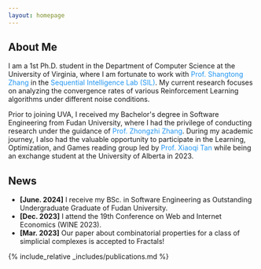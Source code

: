 ```yaml
---
layout: homepage
---
```


## About Me

I am a 1st Ph.D. student in the Department of Computer Science at the University of Virginia, where I am fortunate to work with <a href="https://shangtongzhang.github.io/" style="text-decoration: none; color: #2196F3;">Prof. Shangtong Zhang</a> in the <a href="https://github.com/Sequential-Intelligence-Lab" style="text-decoration: none; color: #2196F3;">Sequential Intelligence Lab (SIL)</a>. My current research focuses on analyzing the convergence rates of various Reinforcement Learning algorithms under different noise conditions.

Prior to joining UVA, I received my Bachelor's degree in Software Engineering from Fudan University, where I had the privilege of conducting research under the guidance of <a href="https://scholar.google.com/citations?user=DrcEuSkAAAAJ" style="text-decoration: none; color: #2196F3;">Prof. Zhongzhi Zhang</a>. During my academic journey, I also had the valuable opportunity to participate in the Learning, Optimization, and Games reading group led by <a href="https://xiaoqitan.org/" style="text-decoration: none; color: #2196F3;">Prof. Xiaoqi Tan</a> while being an exchange student at the University of Alberta in 2023.

## News
- **[June. 2024]** I receive my BSc. in Software Engineering as Outstanding Undergraduate Graduate of Fudan University.
- **[Dec. 2023]** I attend the 19th Conference on Web and Internet Economics (WINE 2023).
- **[Mar. 2023]** Our paper about combinatorial properties for a class of simplicial complexes is accepted to Fractals!


{% include_relative _includes/publications.md %}
